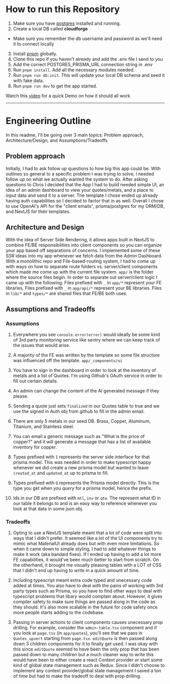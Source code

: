 # How to run this Repository

1. Make sure you have [postgres](https://www.postgresql.org/download/) installed and running.
2. Create a local DB called **cloudforge**

- Make sure you remember the db username and password as we'll need it to connect locally

3. Install [pnpm](https://pnpm.io/installation) globally.
4. Clone this repo if you haven't already and add the .env file I send to you
5. Add the correct POSTGRES_PRISMA_URL connection string in .env
6. Run `pnpm install`. Add all the necessary modules needed.
7. Run `pnpm run db:init`. This will update your local DB schema and seed it with fake data.
8. Run `pnpm run dev` to get the app started.

Watch this [video](https://www.loom.com/share/8fdf01adfea44a93ad47820b10cc8cae) for a quick Demo on how it should all work

---

# Engineering Outline

In this readme, I'll be going over 3 main topics: Problem approach, Architecture/Design, and Assumptions/Tradeoffs

## Problem approach

Initially, I had to ask follow up questions to how big this app could be. With outlines so general to a specific problem I was trying to solve, I needed follow up on what we actually wanted the system to do. After asking questions to Chris I decided that the App I had to build needed simple UI, an idea of an admin dashboard to view your quotes/metals, and a place to input data and send it to a server. The template I chose ended up already having auth capabilities so I decided to factor that in as well. Overall I chose to use OpenAI's API for the "client emails", prisma/postgres for my ORM/DB, and NextJS for their templates.

## Architecture and Design

With the idea of Server Side Rendering, it allows apps built in NextJS to combine FE/BE responsibilities into client components so you can organize your app based off separations of concerns. I implemented some of these SSR ideas into my app whenever we fetch data from the Admin Dashboard. With a monolithic repo and File-based-routing system, I had to come up with ways on how to separate route folders vs. server/client components which made me come up with the current file system. `app/` is the folder where the source files begin. In order to separate out server/client logic I came up with the following: Files prefixed with `_` in `app/*` represent your FE libraries. Files prefixed with `_` in `app/api/*` represent your BE libraries. Files in `lib/*` and `types/*` are shared files that FE/BE both uses.

## Assumptions and Tradeoffs

### Assumptions

1. Everywhere you see `console.error(error)` would ideally be some kind of 3rd party monitoring service like sentry where we can keep track of the issues that would arise.

2. A majority of the FE was written by the template so some file structure was influenced off the template. `app/_components/ui`

3. You have to sign in the dashboard in order to look at the inventory of metals and a list of Quotes. I'm using Github's OAuth service in order to fill out certain details.

4. An admin can change the content of the AI generated message if they please.

5. Sending a quote just sets `finalized` in our Quotes table to true and we use the signed in Auth obj from github to fill in the admin email.

6. There are only 5 metals in our seed DB. Brass, Copper, Aluminum, Titanium, and Stainless steel.

7. You can email a generic message such as "What is the price of copper?" and it will generate a message that has a list of available inventory for copper.

8. Types prefixed with `I` represents the server side interface for that prisma model. This was needed in order to make typescript happy whenever we did create a new prisma model but wanted to leave `created_at` and `updated_at` up to prisma to fill.

9. Types prefixed with `Q` represents the Prisma model directly. This is the type you get when you _query_ for a prisma model, hence the prefix.

10. Ids in our DB are prefixed with `mtl`, `inv` or `qte`. The represent what ID in our table it belongs to and is an easy way to reference whenever you look at that data in some json obj.

### Tradeoffs

1. Opting to use a NextJS template meant that a lot of code were split into ways that I didn't prefer. It seemed like a lot of the UI components try to mimic what MaterialUI already does but with even more limitations. So when it came down to simple styling, I had to add whatever things to make it work (aka bandaid fixes). If I ended up having to add a lot more FE capabilities, it would've been much better to start from scratch. On the otherhand, it brought me visually pleasing tables with a LOT of CSS that I didn't end up having to write in a quick amount of time.

2. Including typescript meant extra code typed and unecessary code added at times. You also have to deal with the pains of working with 3rd party types such as Prisma, so you have to find other ways to deal with typescript problems that libary would complain about. However, it gives compiler safety to make sure things are passed along in the code as they should. It's also more scalable in the future for code safety once more people starts adding to the codebase.

3. Passing in server actions to client components causes unecessary prop drilling. For example, consider the `admin-table.tsx` component and if you look at `page.tsx` (in `app/quotes`), you'll see that we pass in `Quotes_upsert` starting from `page.tsx`. `editQuote` is then passed along down 3 children components for it to finally get used. I was okay with this since `editQuote` seemed to have been the only prop that has been passed down to many children but a much cleaner way to write this would have been to either create a react Context provider or start some kind of global state management such as Redux. Since I didn't choose to implement any context provider/global state management I saved a ton of time but had to make the tradeoff to deal with prop drilling.
